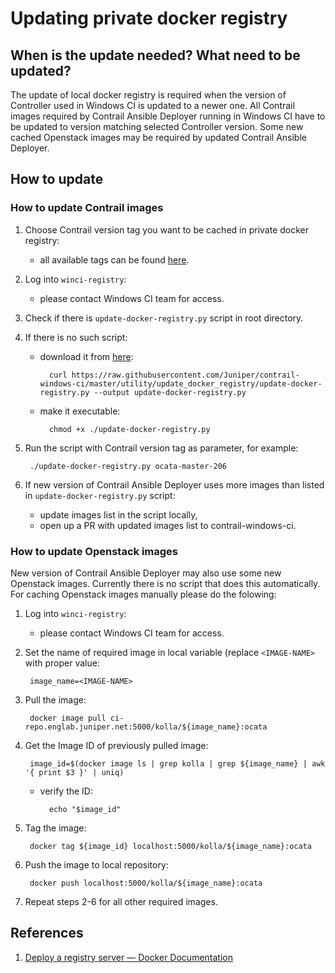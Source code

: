 # Updating private docker registry

## When is the update needed? What need to be updated?

The update of local docker registry is required when the version of Controller used in Windows CI is updated to a newer one. All Contrail images required by Contrail Ansible Deployer running in Windows CI have to be updated to version matching selected Controller version. Some new cached Openstack images may be required by updated Contrail Ansible Deployer.

## How to update

### How to update Contrail images

1. Choose Contrail version tag you want to be cached in private docker registry:
    - all available tags can be found [here](https://hub.docker.com/r/opencontrailnightly/contrail-vrouter-agent/tags/).

2. Log into `winci-registry`:
    - please contact Windows CI team for access.

3. Check if there is `update-docker-registry.py` script in root directory.

4. If there is no such script:
    - download it from [here](https://github.com/Juniper/contrail-windows-ci/tree/master/utility/update_docker_registry):

            curl https://raw.githubusercontent.com/Juniper/contrail-windows-ci/master/utility/update_docker_registry/update-docker-registry.py --output update-docker-registry.py

    - make it executable:

            chmod +x ./update-docker-registry.py

5. Run the script with Contrail version tag as parameter, for example:

        ./update-docker-registry.py ocata-master-206

6. If new version of Contrail Ansible Deployer uses more images than listed in `update-docker-registry.py` script:
    - update images list in the script locally,
    - open up a PR with updated images list to contrail-windows-ci.


### How to update Openstack images

New version of Contrail Ansible Deployer may also use some new Openstack images. Currently there is no script that does this automatically. For caching Openstack images manually please do the folowing:

1. Log into `winci-registry`:
    - please contact Windows CI team for access.

2. Set the name of required image in local variable (replace `<IMAGE-NAME>` with proper value:

        image_name=<IMAGE-NAME>

3. Pull the image:

        docker image pull ci-repo.englab.juniper.net:5000/kolla/${image_name}:ocata

4. Get the Image ID of previously pulled image:

        image_id=$(docker image ls | grep kolla | grep ${image_name} | awk '{ print $3 }' | uniq)

    - verify the ID:

            echo "$image_id"

5. Tag the image:

        docker tag ${image_id} localhost:5000/kolla/${image_name}:ocata

6. Push the image to local repository:

        docker push localhost:5000/kolla/${image_name}:ocata

7. Repeat steps 2-6 for all other required images.

## References

1. [Deploy a registry server — Docker Documentation][docker-registry-deploying]

[docker-registry-deploying]: https://docs.docker.com/registry/deploying/
